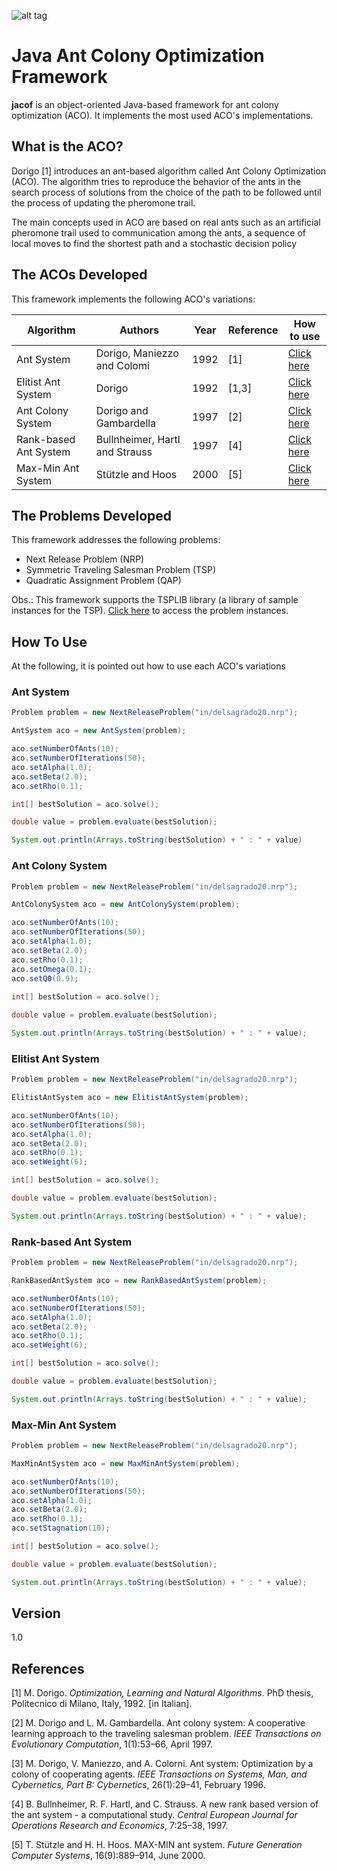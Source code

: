 ![alt tag](https://raw.githubusercontent.com/thiagodnf/jacof/master/logo.png)


Java Ant Colony Optimization Framework
=========
**jacof** is an object-oriented Java-based framework for ant colony optimization (ACO). It implements the most used ACO's implementations.

What is the ACO?
-----

Dorigo [1] introduces an ant-based algorithm called Ant Colony Optimization (ACO). The algorithm tries to reproduce the behavior of the ants in the search process of solutions from the choice of the path to be followed until the process of updating the pheromone trail.

The main concepts used in ACO are based on real ants such as an artificial pheromone trail used to communication among the ants, a sequence of local moves to find the shortest path and a stochastic decision policy

The ACOs Developed
-------

This framework implements the following ACO's variations:

| Algorithm                  | Authors | Year | Reference | How to use | 
|---------------------------|----------------------|----------------------|----|----|
Ant System | Dorigo, Maniezzo and Colomi | 1992 |  [1] | [Click here](#ant-system) |
Elitist Ant System | Dorigo | 1992 |  [1,3] | [Click here](#elitist-ant-system) |
Ant Colony System | Dorigo and Gambardella | 1997 |  [2] | [Click here](#ant-colony-system) |
Rank-based Ant System | Bullnheimer, Hartl and Strauss | 1997 |  [4] | [Click here](#rank-based-ant-system ) |
Max-Min Ant System | Stützle and Hoos | 2000 |  [5] | [Click here](#max-min-ant-system) |

The Problems Developed
-------

This framework addresses the following problems:

* Next Release Problem (NRP)
* Symmetric Traveling Salesman Problem (TSP)
* Quadratic Assignment Problem (QAP)

Obs.: This framework supports the TSPLIB library (a library of sample instances for the TSP). [Click here](http://elib.zib.de/pub/mp-testdata/tsp/tsplib/tsp/index.html) to access the problem instances.

How To Use
-------
At the following, it is pointed out how to use each ACO's variations

### Ant System

```java
Problem problem = new NextReleaseProblem("in/delsagrado20.nrp");

AntSystem aco = new AntSystem(problem);

aco.setNumberOfAnts(10);
aco.setNumberOfIterations(50);
aco.setAlpha(1.0);
aco.setBeta(2.0);
aco.setRho(0.1);

int[] bestSolution = aco.solve();

double value = problem.evaluate(bestSolution);

System.out.println(Arrays.toString(bestSolution) + " : " + value)
```

### Ant Colony System

```java
Problem problem = new NextReleaseProblem("in/delsagrado20.nrp");

AntColonySystem aco = new AntColonySystem(problem);

aco.setNumberOfAnts(10);
aco.setNumberOfIterations(50);
aco.setAlpha(1.0);
aco.setBeta(2.0);
aco.setRho(0.1);
aco.setOmega(0.1);
aco.setQ0(0.9);
	
int[] bestSolution = aco.solve();

double value = problem.evaluate(bestSolution);

System.out.println(Arrays.toString(bestSolution) + " : " + value);
```

### Elitist Ant System


```java
Problem problem = new NextReleaseProblem("in/delsagrado20.nrp");

ElitistAntSystem aco = new ElitistAntSystem(problem);

aco.setNumberOfAnts(10);
aco.setNumberOfIterations(50);
aco.setAlpha(1.0);
aco.setBeta(2.0);
aco.setRho(0.1);
aco.setWeight(6);

int[] bestSolution = aco.solve();

double value = problem.evaluate(bestSolution);

System.out.println(Arrays.toString(bestSolution) + " : " + value);

```

### Rank-based Ant System

```java
Problem problem = new NextReleaseProblem("in/delsagrado20.nrp");

RankBasedAntSystem aco = new RankBasedAntSystem(problem);

aco.setNumberOfAnts(10);
aco.setNumberOfIterations(50);
aco.setAlpha(1.0);
aco.setBeta(2.0);
aco.setRho(0.1);
aco.setWeight(6);

int[] bestSolution = aco.solve();

double value = problem.evaluate(bestSolution);

System.out.println(Arrays.toString(bestSolution) + " : " + value);

```

### Max-Min Ant System

```java
Problem problem = new NextReleaseProblem("in/delsagrado20.nrp");

MaxMinAntSystem aco = new MaxMinAntSystem(problem);

aco.setNumberOfAnts(10);
aco.setNumberOfIterations(50);
aco.setAlpha(1.0);
aco.setBeta(2.0);
aco.setRho(0.1);
aco.setStagnation(10);

int[] bestSolution = aco.solve();

double value = problem.evaluate(bestSolution);

System.out.println(Arrays.toString(bestSolution) + " : " + value);

```

Version
----
1.0


References
-------
[1] M. Dorigo. *Optimization, Learning and Natural Algorithms*. PhD thesis, Politecnico di
Milano, Italy, 1992. [in Italian].

[2] M. Dorigo and L. M. Gambardella. Ant colony system: A cooperative learning approach
to the traveling salesman problem. *IEEE Transactions on Evolutionary Computation*,
1(1):53–66, April 1997.

[3] M. Dorigo, V. Maniezzo, and A. Colorni. Ant system: Optimization by a colony of
cooperating agents. *IEEE Transactions on Systems, Man, and Cybernetics, Part B:
Cybernetics*, 26(1):29–41, February 1996.

[4] B. Bullnheimer, R. F. Hartl, and C. Strauss. A new rank based version of the ant system - a
computational study. *Central European Journal for Operations Research and Economics*,
7:25–38, 1997.

[5] T. Stützle and H. H. Hoos. MAX-MIN ant system. *Future Generation Computer Systems*,
16(9):889–914, June 2000.

